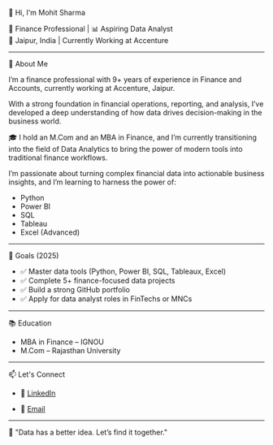 👋 Hi, I'm Mohit Sharma

💼 Finance Professional | 📊 Aspiring Data Analyst  
📍 Jaipur, India | Currently Working at Accenture

---

🧾 About Me

I’m a finance professional with 9+ years of experience in Finance and Accounts, currently working at Accenture, Jaipur.
  
With a strong foundation in financial operations, reporting, and analysis, I’ve developed a deep understanding of how data drives decision-making in the business world.

🎓 I hold an M.Com and an MBA in Finance, and I’m currently transitioning into the field of Data Analytics to bring the power of modern tools into traditional finance workflows.

I’m passionate about turning complex financial data into actionable business insights, and I’m learning to harness the power of:
- Python
- Power BI
- SQL
- Tableau
- Excel (Advanced)

---

🚀 Goals (2025)
- ✅ Master data tools (Python, Power BI, SQL, Tableaux, Excel)
- ✅ Complete 5+ finance-focused data projects
- ✅ Build a strong GitHub portfolio
- ✅ Apply for data analyst roles in FinTechs or MNCs

---

📚 Education
- MBA in Finance – IGNOU
- M.Com – Rajasthan University
---

📫 Let's Connect

- 💼 [LinkedIn](https://www.linkedin.com/in/mohit-sharma-4a9688289?utm_source=share&utm_campaign=share_via&utm_content=profile&utm_medium=android_app)

- 📧 [Email](mailto:mohit20195@gmail.com)

---

💬 "Data has a better idea. Let’s find it together."
